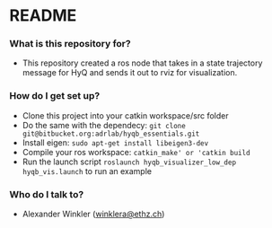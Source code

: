 # README #

### What is this repository for? ###

* This repository created a ros node that takes in a state trajectory message for HyQ and sends it out to rviz for visualization.

### How do I get set up? ###

* Clone this project into your catkin workspace/src folder
* Do the same with the dependecy: `git clone git@bitbucket.org:adrlab/hyqb_essentials.git`
* Install eigen: `sudo apt-get install libeigen3-dev`
* Compile your ros workspace: `catkin_make' or 'catkin build`
* Run the launch script `roslaunch hyqb_visualizer_low_dep hyqb_vis.launch` to run an example

### Who do I talk to? ###

* Alexander Winkler (winklera@ethz.ch)